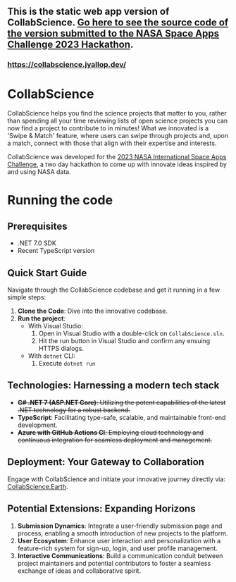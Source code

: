 ## This is the static web app version of CollabScience. [Go here to see the source code of the version submitted to the NASA Space Apps Challenge 2023 Hackathon](https://github.com/JakeYallop/CollabScience).

### https://collabscience.jyallop.dev/

# CollabScience

CollabScience helps you find the science projects that matter to you, rather than spending all your time reviewing lists of open science projects you can now find a project to contribute to in minutes! What we innovated is  a 'Swipe & Match' feature, where users can swipe through projects and, upon a match, connect with those that align with their expertise and interests. 

CollabScience was developed for the [2023 NASA International Space Apps Challenge](https://www.spaceappschallenge.org/2023/challenges/a-marketplace-for-open-science-projects/), a two day hackathon to come up with innovate ideas inspired by and using NASA data.

# Running the code

## Prerequisites
* .NET 7.0 SDK
* Recent TypeScript version

## Quick Start Guide
Navigate through the CollabScience codebase and get it running in a few simple steps:
1. **Clone the Code**: Dive into the innovative codebase.
2. **Run the project**: 
   * With Visual Studio:
     1. Open in Visual Studio with a double-click on `CollabScience.sln`.
     2. Hit the run button in Visual Studio and confirm any ensuing HTTPS dialogs.
   * With `dotnet` CLI:
      1. Execute `dotnet run`

## Technologies: Harnessing a modern tech stack
- ~~**C# .NET 7 (ASP.NET Core)**: Utilizing the potent capabilities of the latest .NET technology for a robust backend.~~
- **TypeScript**: Facilitating type-safe, scalable, and maintainable front-end development.
- ~~**Azure with GitHub Actions CI**: Employing cloud technology and continuous integration for seamless deployment and management.~~
  

## Deployment: Your Gateway to Collaboration
Engage with CollabScience and initiate your innovative journey directly via: [CollabScience.Earth](https://collabscience.earth/).

## Potential Extensions: Expanding Horizons
1. **Submission Dynamics**: Integrate a user-friendly submission page and process, enabling a smooth introduction of new projects to the platform.
2. **User Ecosystem**: Enhance user interaction and personalization with a feature-rich system for sign-up, login, and user profile management.
3. **Interactive Communications**: Build a communication conduit between project maintainers and potential contributors to foster a seamless exchange of ideas and collaborative spirit.
